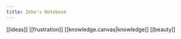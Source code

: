 ```yaml
---
title: Zeke's Notebook
---
```

[[ideas]]
[[frustration]]
[[knowledge.canvas|knowledge]]
[[beauty]]




